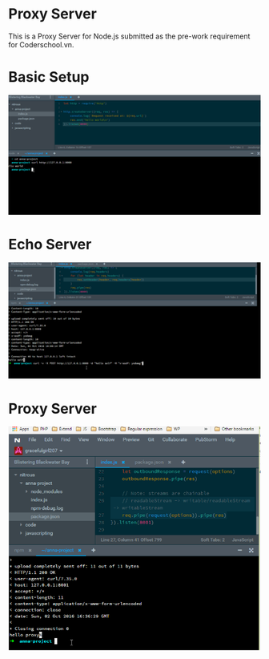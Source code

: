 # Proxy Server
This is a Proxy Server for Node.js submitted as the pre-work requirement for Coderschool.vn.

# Basic Setup
![alt tag](https://github.com/vagit/nodeJS-Basic/blob/master/01_.gif)

# Echo Server
![alt tag](https://github.com/vagit/nodeJS-Basic/blob/master/02_.gif)

# Proxy Server
![alt tag](https://github.com/vagit/nodeJS-Basic/blob/master/03_.gif)


